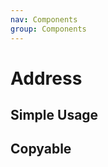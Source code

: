 ```yaml
---
nav: Components
group: Components
---
```


# Address

## Simple Usage

<code src="./demos/simple.tsx"></code>

## Copyable

<code src="./demos/copyable.tsx"></code>
